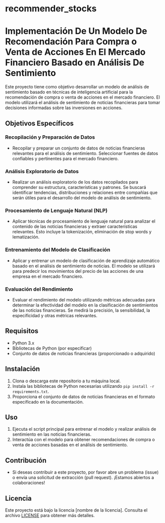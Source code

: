 # recommender_stocks

# Implementación De Un Modelo De Recomendación Para Compra o Venta de Acciones En El Mercado Financiero Basado en Análisis De Sentimiento

Este proyecto tiene como objetivo desarrollar un modelo de análisis de sentimiento basado en técnicas de inteligencia artificial para la recomendación de compra o venta de acciones en el mercado financiero. El modelo utilizará el análisis de sentimiento de noticias financieras para tomar decisiones informadas sobre las inversiones en acciones.

## Objetivos Específicos

### Recopilación y Preparación de Datos
- Recopilar y preparar un conjunto de datos de noticias financieras relevantes para el análisis de sentimiento. Seleccionar fuentes de datos confiables y pertinentes para el mercado financiero.

### Análisis Exploratorio de Datos
- Realizar un análisis exploratorio de los datos recopilados para comprender su estructura, características y patrones. Se buscará identificar tendencias, distribuciones y relaciones entre compañías que serán útiles para el desarrollo del modelo de análisis de sentimiento.

### Procesamiento de Lenguaje Natural (NLP)
- Aplicar técnicas de procesamiento de lenguaje natural para analizar el contenido de las noticias financieras y extraer características relevantes. Esto incluye la tokenización, eliminación de stop words y lematización.

### Entrenamiento del Modelo de Clasificación
- Aplicar y entrenar un modelo de clasificación de aprendizaje automático basado en el análisis de sentimiento de noticias. El modelo se utilizará para predecir los movimientos del precio de las acciones de una empresa en el mercado financiero.

### Evaluación del Rendimiento
- Evaluar el rendimiento del modelo utilizando métricas adecuadas para determinar la efectividad del modelo en la clasificación de sentimientos de las noticias financieras. Se medirá la precisión, la sensibilidad, la especificidad y otras métricas relevantes.

## Requisitos

- Python 3.x
- Bibliotecas de Python (por especificar)
- Conjunto de datos de noticias financieras (proporcionado o adquirido)

## Instalación

1. Clona o descarga este repositorio a tu máquina local.
2. Instala las bibliotecas de Python necesarias utilizando `pip install -r requirements.txt`.
3. Proporciona el conjunto de datos de noticias financieras en el formato especificado en la documentación.

## Uso

1. Ejecuta el script principal para entrenar el modelo y realizar análisis de sentimiento en las noticias financieras.
2. Interactúa con el modelo para obtener recomendaciones de compra o venta de acciones basadas en el análisis de sentimiento.

## Contribución

- Si deseas contribuir a este proyecto, por favor abre un problema (issue) o envía una solicitud de extracción (pull request). ¡Estamos abiertos a colaboraciones!

## Licencia

Este proyecto está bajo la licencia [nombre de la licencia]. Consulta el archivo [LICENSE](LICENSE) para obtener más detalles.
